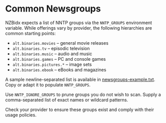 # Common Newsgroups

NZBidx expects a list of NNTP groups via the `NNTP_GROUPS` environment variable. While offerings vary by provider, the following hierarchies are common starting points:

- `alt.binaries.movies` – general movie releases
- `alt.binaries.tv` – episodic television
- `alt.binaries.music` – audio and music
- `alt.binaries.games` – PC and console games
- `alt.binaries.pictures.*` – image sets
- `alt.binaries.ebook` – eBooks and magazines

A sample newline-separated list is available in [newsgroups-example.txt](newsgroups-example.txt). Copy or adapt it to populate `NNTP_GROUPS`.

Use `NNTP_IGNORE_GROUPS` to prune groups you do not wish to scan. Supply a comma-separated list of exact names or wildcard patterns.

Check your provider to ensure these groups exist and comply with their usage policies.

